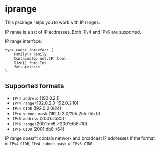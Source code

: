 <!--
title: "iprange"
custom_edit_url: "https://github.com/khulnasoft/go.plugin/edit/master/pkg/iprange/README.md"
sidebar_label: "iprange"
learn_status: "Published"
learn_rel_path: "Developers/External plugins/go.plugin/Helper Packages"
-->

# iprange

This package helps you to work with IP ranges.

IP range is a set of IP addresses. Both IPv4 and IPv6 are supported.

IP range interface:

```
type Range interface {
	Family() Family
	Contains(ip net.IP) bool
	Size() *big.Int
	fmt.Stringer
}
```  

## Supported formats

- `IPv4 address` (192.0.2.1)
- `IPv4 range` (192.0.2.0-192.0.2.10)
- `IPv4 CIDR` (192.0.2.0/24)
- `IPv4 subnet mask` (192.0.2.0/255.255.255.0)
- `IPv6 address` (2001:db8::1)
- `IPv6 range` (2001:db8::-2001:db8::10)
- `IPv6 CIDR` (2001:db8::/64)

IP range doesn't contain network and broadcast IP addresses if the format is `IPv4 CIDR`, `IPv4 subnet mask`
or `IPv6 CIDR`.  
